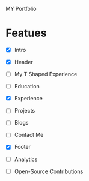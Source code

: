 MY Portfolio

# Featues  
- [x] Intro
- [x] Header
- [ ] My T Shaped Experience
- [ ] Education
- [x] Experience
- [ ] Projects
- [ ] Blogs
- [ ] Contact Me
- [x] Footer
- [ ] Analytics
- [ ] Open-Source Contributions

